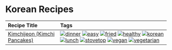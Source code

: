 # Korean Recipes 

|Recipe Title|Tags
|:---|:---|
|[Kimchijeon (Kimchi Pancakes)](../recipes/kimchipancakes.md)|<a href="../tags/dinner.html"><img src="https://img.shields.io/badge/tag-dinner-945e60" alt="dinner" /></a> <a href="../tags/easy.html"><img src="https://img.shields.io/badge/tag-easy-72fcc" alt="easy" /></a> <a href="../tags/fried.html"><img src="https://img.shields.io/badge/tag-fried-379a95" alt="fried" /></a> <a href="../tags/healthy.html"><img src="https://img.shields.io/badge/tag-healthy-7ca620" alt="healthy" /></a> <a href="../tags/korean.html"><img src="https://img.shields.io/badge/tag-korean-4e6ea" alt="korean" /></a> <a href="../tags/lunch.html"><img src="https://img.shields.io/badge/tag-lunch-be57aa" alt="lunch" /></a> <a href="../tags/stovetop.html"><img src="https://img.shields.io/badge/tag-stovetop-9bf4b7" alt="stovetop" /></a> <a href="../tags/vegan.html"><img src="https://img.shields.io/badge/tag-vegan-6f4790" alt="vegan" /></a> <a href="../tags/vegetarian.html"><img src="https://img.shields.io/badge/tag-vegetarian-473080" alt="vegetarian" /></a>|